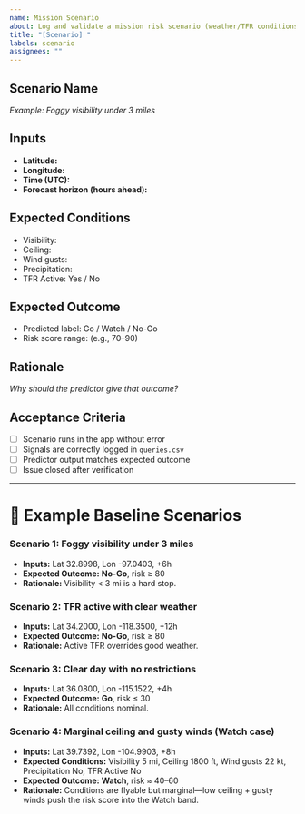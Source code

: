 ```yaml
---
name: Mission Scenario
about: Log and validate a mission risk scenario (weather/TFR conditions)
title: "[Scenario] "
labels: scenario
assignees: ""
---
```


## Scenario Name
_Example: Foggy visibility under 3 miles_

## Inputs
- **Latitude:** 
- **Longitude:** 
- **Time (UTC):** 
- **Forecast horizon (hours ahead):** 

## Expected Conditions
- Visibility: 
- Ceiling: 
- Wind gusts: 
- Precipitation: 
- TFR Active: Yes / No  

## Expected Outcome
- Predicted label: Go / Watch / No-Go  
- Risk score range: (e.g., 70–90)  

## Rationale
_Why should the predictor give that outcome?_  

## Acceptance Criteria
- [ ] Scenario runs in the app without error  
- [ ] Signals are correctly logged in `queries.csv`  
- [ ] Predictor output matches expected outcome  
- [ ] Issue closed after verification  

---

# 📖 Example Baseline Scenarios

### Scenario 1: Foggy visibility under 3 miles
- **Inputs:** Lat 32.8998, Lon -97.0403, +6h  
- **Expected Outcome:** **No-Go**, risk ≥ 80  
- **Rationale:** Visibility < 3 mi is a hard stop.  

### Scenario 2: TFR active with clear weather
- **Inputs:** Lat 34.2000, Lon -118.3500, +12h  
- **Expected Outcome:** **No-Go**, risk ≥ 80  
- **Rationale:** Active TFR overrides good weather.  

### Scenario 3: Clear day with no restrictions
- **Inputs:** Lat 36.0800, Lon -115.1522, +4h  
- **Expected Outcome:** **Go**, risk ≤ 30  
- **Rationale:** All conditions nominal.  

### Scenario 4: Marginal ceiling and gusty winds (Watch case)
- **Inputs:** Lat 39.7392, Lon -104.9903, +8h  
- **Expected Conditions:** Visibility 5 mi, Ceiling 1800 ft, Wind gusts 22 kt, Precipitation No, TFR Active No  
- **Expected Outcome:** **Watch**, risk ≈ 40–60  
- **Rationale:** Conditions are flyable but marginal—low ceiling + gusty winds push the risk score into the Watch band.  
